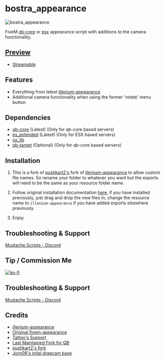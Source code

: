 # bostra_appearance
![bostra_appearance](https://github.com/B0STRA/bostra_appearance/assets/119994243/31b7f68e-f610-4eb2-b734-77890ed5f413)

FiveM [qb-core](https://github.com/qbcore-framework/qb-core) or [esx](https://github.com/esx-framework/esx_core) appearance script with additions to the camera functionality. 

## [Preview](https://streamable.com/xn1go3)
- [Streamable](https://streamable.com/xn1go3)

## Features

- Everything from latest [illenium-appearance](https://github.com/iLLeniumStudios/illenium-appearance/)
- Additional camera functionality when using the former 'rotate' menu button

## Dependencies

- [qb-core](https://github.com/qbcore-framework/qb-core) (Latest) (Only for qb-core based servers)
- [es_extended](https://github.com/esx-framework/esx-legacy) (Latest) (Only for ESX based servers)
- [ox_lib](https://github.com/overextended/ox_lib)
- [qb-target](https://github.com/BerkieBb/qb-target) (Optional) (Only for qb-core based servers)

## Installation
1. This is a fork of [pushkart2's](https://github.com/pushkart2/appearance) fork of [illenium-appearance](https://github.com/iLLeniumStudios/illenium-appearance/) to allow custom file names. So rename your folder to whatever you want but the exports will need to be the same as your resource folder name.

2. Follow original installation documentation [here](https://docs.illenium.dev), if you have installed previously, just drag and drop the new files in, change the resource name to `illenium-appearance` if you have added exports elsewhere previously. 

3. Enjoy.

## Troubleshooting & Support
[Mustache Scripts - Discord](https://discord.gg/RVx8nVwcEG)


## Tip / Commission Me
[![ko-fi](https://ko-fi.com/img/githubbutton_sm.svg)](https://ko-fi.com/A0A46AZW4)


## Troubleshooting & Support
[Mustache Scripts - Discord](https://discord.gg/RVx8nVwcEG)

## Credits
- [illenium-appearance](https://github.com/iLLeniumStudios/illenium-appearance)
- [Original fivem-appearance](https://github.com/pedr0fontoura/fivem-appearance)
- [Tattoo's Support](https://github.com/franfdezmorales/fivem-appearance)
- [Last Maintained Fork for QB](https://github.com/mirrox1337/aj-fivem-appearance)
- [pushkart2's fork](https://github.com/pushkart2/appearance)
- [Jorn08's inital dragcam base ](https://github.com/Jorn08/dragcam)
